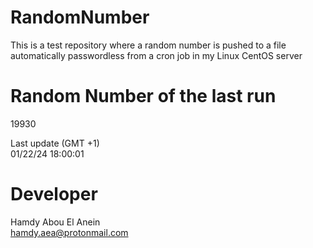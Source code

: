 # RandomNumber    
This is a test repository where a random number is pushed to a file automatically passwordless from a cron job in my Linux CentOS server    
# Random Number of the last run   
19930
      
Last update (GMT +1)    
01/22/24 18:00:01
# Developer    
Hamdy Abou El Anein   
hamdy.aea@protonmail.com
